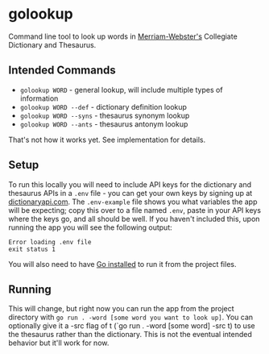 # golookup

Command line tool to look up words in [Merriam-Webster's](https://dictionaryapi.com/) Collegiate Dictionary and Thesaurus.

## Intended Commands
- `golookup WORD` - general lookup, will include multiple types of information
- `golookup WORD --def` - dictionary definition lookup
- `golookup WORD --syns` - thesaurus synonym lookup
- `golookup WORD --ants` - thesaurus antonym lookup

That's not how it works yet. See implementation for details.

## Setup
To run this locally you will need to include API keys for the dictionary and thesaurus APIs in a `.env` file - you can get your own keys by signing up at [dictionaryapi.com](https://dictionaryapi.com/). The `.env-example` file shows you what variables the app will be expecting; copy this over to a file named `.env`, paste in your API keys where the keys go, and all should be well. If you haven't included this, upon running the app you will see the following output:
```
Error loading .env file
exit status 1
```

You will also need to have [Go installed](https://go.dev/doc/install) to run it from the project files.

## Running
This will change, but right now you can run the app from the project directory with `go run . -word [some word you want to look up]`. You can optionally give it a -src flag of t (`go run . -word [some word] -src t) to use the thesaurus rather than the dictionary. This is not the eventual intended behavior but it'll work for now.